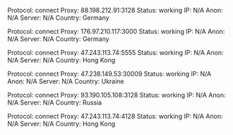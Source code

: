 Protocol: connect
Proxy: 88.198.212.91:3128
Status: working
IP: N/A
Anon: N/A
Server: N/A
Country: Germany

Protocol: connect
Proxy: 176.97.210.117:3000
Status: working
IP: N/A
Anon: N/A
Server: N/A
Country: Germany

Protocol: connect
Proxy: 47.243.113.74:5555
Status: working
IP: N/A
Anon: N/A
Server: N/A
Country: Hong Kong

Protocol: connect
Proxy: 47.238.149.53:30009
Status: working
IP: N/A
Anon: N/A
Server: N/A
Country: Ukraine

Protocol: connect
Proxy: 93.190.105.108:3128
Status: working
IP: N/A
Anon: N/A
Server: N/A
Country: Russia

Protocol: connect
Proxy: 47.243.113.74:4128
Status: working
IP: N/A
Anon: N/A
Server: N/A
Country: Hong Kong

